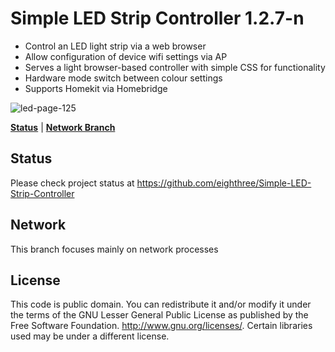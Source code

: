 # Simple LED Strip Controller 1.2.7-n

*  Control an LED light strip via a web browser
*  Allow configuration of device wifi settings via AP
*  Serves a light browser-based controller with simple CSS for functionality
*  Hardware mode switch between colour settings
*  Supports Homekit via Homebridge

![led-page-125](https://user-images.githubusercontent.com/1100950/30235717-a35707d8-94c0-11e7-8738-b49d1f1450ab.PNG)

**[Status](#status)** | **[Network Branch](#network)**

## Status
Please check project status at https://github.com/eighthree/Simple-LED-Strip-Controller

## Network
This branch focuses mainly on network processes

## License
This code is public domain. You can redistribute it and/or modify it under the terms of the
GNU Lesser General Public License as published by the Free Software Foundation.  <http://www.gnu.org/licenses/>. Certain libraries used may be under a different license.
